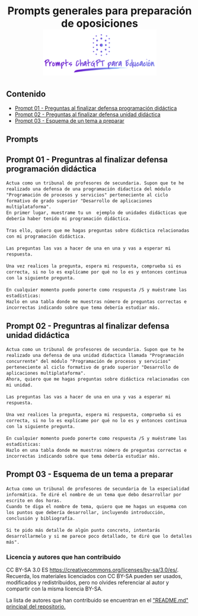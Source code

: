 <div align="center">

<!-- title -->

# Prompts generales para preparación de oposiciones![Logo](../../logo.png)
</div>

## Contenido
- [Prompt 01 - Preguntas al finalizar defensa programación didáctica](#prompt01)
- [Prompt 02 - Preguntas al finalizar defensa unidad didáctica](#prompt02)
- [Prompt 03 - Esquema de un tema a preparar](#prompt03)
## Prompts
## <a name="prompt01"></a> Prompt 01 - Preguntras al finalizar defensa programación didáctica
```
Actua como un tribunal de profesores de secundaria. Supon que te he realizado una defensa de una programación didactica del módulo "Programación de procesos y servicios" perteneciente al ciclo formativo de grado superior "Desarrollo de aplicaciones multiplataforma".
En primer lugar, muestrame tu un  ejemplo de unidades didácticas que debería haber tenido mi programación didáctica.

Tras ello, quiero que me hagas preguntas sobre didáctica relacionadas con mi programación didáctica.

Las preguntas las vas a hacer de una en una y vas a esperar mi respuesta.

Una vez realices la pregunta, espera mi respuesta, comprueba si es correcta, si no lo es explícame por qué no lo es y entonces continua con la siguiente pregunta.

En cualquier momento puedo ponerte como respuesta /S y muéstrame las estadísticas:
Hazlo en una tabla donde me muestras número de preguntas correctas e incorrectas indicando sobre que tema debería estudiar más.
```

## <a name="prompt02"></a> Prompt 02 - Preguntras al finalizar defensa unidad didáctica
```
Actua como un tribunal de profesores de secundaria. Supon que te he realizado una defensa de una unidad didactica llamada "Programación concurrente" del módulo "Programación de procesos y servicios" perteneciente al ciclo formativo de grado superior "Desarrollo de aplicaciones multiplataforma". 
Ahora, quiero que me hagas preguntas sobre didáctica relacionadas con mi unidad.

Las preguntas las vas a hacer de una en una y vas a esperar mi respuesta.

Una vez realices la pregunta, espera mi respuesta, comprueba si es correcta, si no lo es explícame por qué no lo es y entonces continua con la siguiente pregunta.

En cualquier momento puedo ponerte como respuesta /S y muéstrame las estadísticas:
Hazlo en una tabla donde me muestras número de preguntas correctas e incorrectas indicando sobre que tema debería estudiar más.
```

## <a name="prompt03"></a> Prompt 03 - Esquema de un tema a preparar
```
Actua como un tribunal de profesores de secundaria de la especialidad informática. Te diré el nombre de un tema que debo desarrollar por escrito en dos horas.
Cuando te diga el nombre de tema, quiero que me hagas un esquema con los puntos que debería desarrollar, incluyendo introducción, conclusión y bibliografía.

Si te pido más detalle de algún punto concreto, intentarás desarrollarmelo y si me parece poco detallado, te diré que lo detalles más".
```

### Licencia y autores que han contribuido

CC BY-SA 3.0 ES https://creativecommons.org/licenses/by-sa/3.0/es/. Recuerda, los materiales licenciados con CC BY-SA pueden ser usados, modificados y redistribuidos, pero no olvides referenciar al autor y compartir con la misma licencia BY-SA.

La lista de autores que han contribuido se encuentran en el ["README.md" principal del repositorio.](https://github.com/sergarb1/awesome-list-prompts-chagpt-educacion/blob/main/README.md)